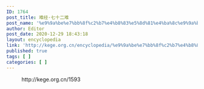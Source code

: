```yaml
---
ID: 1764
post_title: 难经·七十二难
post_name: '%e9%9a%be%e7%bb%8f%c2%b7%e4%b8%83%e5%8d%81%e4%ba%8c%e9%9a%be'
author: Editor
post_date: 2020-12-29 18:43:18
layout: encyclopedia
link: 'http://kege.org.cn/encyclopedia/%e9%9a%be%e7%bb%8f%c2%b7%e4%b8%83%e5%8d%81%e4%ba%8c%e9%9a%be'
published: true
tags: [ ]
categories: [ ]
---
```

<!-- wp:embed {"url":"http://kege.org.cn/1593","type":"wp-embed","providerNameSlug":"kege-org-cn","className":""} -->
<figure class="wp-block-embed is-type-wp-embed is-provider-kege-org-cn wp-block-embed-kege-org-cn"><div class="wp-block-embed__wrapper">
http://kege.org.cn/1593
</div></figure>
<!-- /wp:embed -->